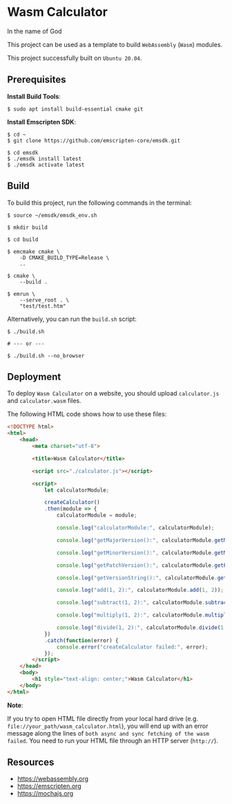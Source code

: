 # Wasm Calculator

In the name of God

This project can be used as a template to build `WebAssembly` (`Wasm`) modules.

This project successfully built on `Ubuntu 20.04`.

## Prerequisites

**Install Build Tools**:

```shell
$ sudo apt install build-essential cmake git
```

**Install Emscripten SDK**:

```shell
$ cd ~
$ git clone https://github.com/emscripten-core/emsdk.git

$ cd emsdk
$ ./emsdk install latest
$ ./emsdk activate latest
```

## Build

To build this project, run the following commands in the terminal:

```shell
$ source ~/emsdk/emsdk_env.sh

$ mkdir build

$ cd build

$ emcmake cmake \
    -D CMAKE_BUILD_TYPE=Release \
    ..

$ cmake \
    --build .
    
$ emrun \
    --serve_root . \
    "test/test.htm"
```

Alternatively, you can run the `build.sh` script:

```shell
$ ./build.sh

# --- or ---

$ ./build.sh --no_browser
```

## Deployment

To deploy `Wasm Calculator` on a website, you should upload `calculator.js` and `calculator.wasm` files.

The following HTML code shows how to use these files:

```html
<!DOCTYPE html>
<html>
    <head>
        <meta charset="utf-8">

        <title>Wasm Calculator</title>

        <script src="./calculator.js"></script>

        <script>
            let calculatorModule;

            createCalculator()
            .then(module => {
                calculatorModule = module;

                console.log("calculatorModule:", calculatorModule);

                console.log("getMajorVersion():", calculatorModule.getMajorVersion());

                console.log("getMinorVersion():", calculatorModule.getMinorVersion());

                console.log("getPatchVersion():", calculatorModule.getPatchVersion());

                console.log("getVersionString():", calculatorModule.getVersionString());

                console.log("add(1, 2):", calculatorModule.add(1, 2));

                console.log("subtract(1, 2):", calculatorModule.subtract(1, 2));

                console.log("multiply(1, 2):", calculatorModule.multiply(1, 2));

                console.log("divide(1, 2):", calculatorModule.divide(1, 2));
            })
            .catch(function(error) {
                console.error("createCalculator failed:", error);
            });
        </script>
    </head>
    <body>
        <h1 style="text-align: center;">Wasm Calculator</h1>
    </body>
</html>
```

**Note**:

If you try to open HTML file directly from your local hard drive (e.g. `file://your_path/wasm_calculator.html`), you will end up with an error message along the lines of `both async and sync fetching of the wasm failed`.
You need to run your HTML file through an HTTP server (`http://`).

## Resources

* https://webassembly.org
* https://emscripten.org
* https://mochajs.org
